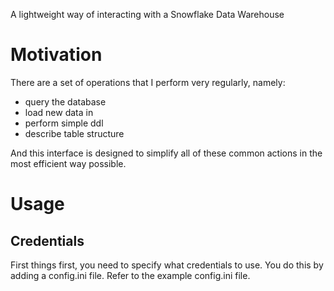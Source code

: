 A lightweight way of interacting with a Snowflake Data Warehouse

# Motivation
There are a set of operations that I perform very regularly, namely:
- query the database
- load new data in
- perform simple ddl
- describe table structure

And this interface is designed to simplify all of these common actions in the most efficient way possible.


# Usage
## Credentials
First things first, you need to specify what credentials to use. You do this by adding a config.ini file. Refer to the example config.ini file.
